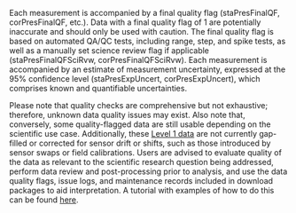 Each measurement is accompanied by a final quality flag (staPresFinalQF, corPresFinalQF, etc.). Data with a final quality flag of 1 are potentially inaccurate and should only be used with caution. The final quality flag is based on automated QA/QC tests, including range, step, and spike tests, as well as a manually set science review flag if applicable (staPresFinalQFSciRvw, corPresFinalQFSciRvw). Each measurement is accompanied by an estimate of measurement uncertainty, expressed at the 95% confidence level (staPresExpUncert, corPresExpUncert), which comprises known and quantifiable uncertainties.

Please note that quality checks are comprehensive but not exhaustive; therefore, unknown data quality issues may exist. Also note that, conversely, some quality-flagged data are still usable depending on the scientific use case. Additionally, these [Level 1 data](https://www.neonscience.org/data-samples/data-management/data-processing) are not currently gap-filled or corrected for sensor drift or shifts, such as those introduced by sensor swaps or field calibrations. Users are advised to evaluate quality of the data as relevant to the scientific research question being addressed, perform data review and post-processing prior to analysis, and use the data quality flags, issue logs, and maintenance records included in download packages to aid interpretation. A tutorial with examples of how to do this can be found [here](https://www.neonscience.org/resources/learning-hub/tutorials/clean-neon-ais-data).
